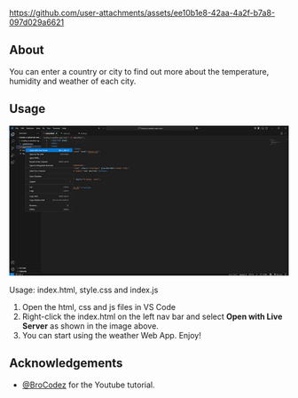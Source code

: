 https://github.com/user-attachments/assets/ee10b1e8-42aa-4a2f-b7a8-097d029a6621

**About**
---
You can enter a country or city to find out more about the temperature, humidity and weather of each city.



**Usage**
---
![Image Alt](https://github.com/Mengjun-binary/Coding-a-weather-app/blob/08dd29652001fe5768c057e8e9162f00e7db4680/Live-Server-Instruction.jpg)

Usage: index.html, style.css and index.js

1. Open the html, css and js files in VS Code
2. Right-click the index.html on the left nav bar and select **Open with Live Server** as shown in the image above.
3. You can start using the weather Web App. Enjoy!


**Acknowledgements**
---

+ [@BroCodez](https://www.youtube.com/watch?v=VaDUGPMjzOM&list=PLZPZq0r_RZOO1zkgO4bIdfuLpizCeHYKv&index=81) for the Youtube tutorial.
